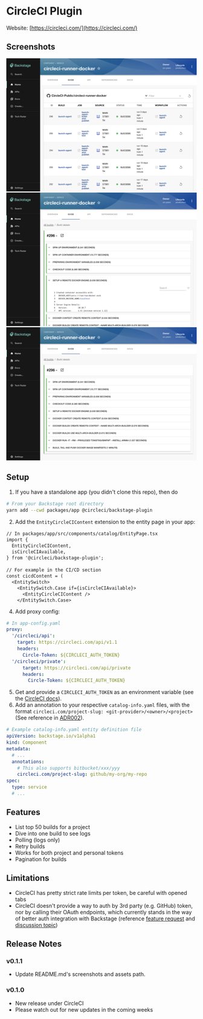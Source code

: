 # CircleCI Plugin

Website: [https://circleci.com/](https://circleci.com/)

## Screenshots

<img src="https://raw.githubusercontent.com/CircleCI-Public/backstage-plugin/main/plugins/circleci/src/assets/screenshot-pipeline-list.png" />
<img src="https://raw.githubusercontent.com/CircleCI-Public/backstage-plugin/main/plugins/circleci/src/assets/screenshot-build-details.png" />
<img src="https://raw.githubusercontent.com/CircleCI-Public/backstage-plugin/main/plugins/circleci/src/assets/screenshot-build-steps.png" />

## Setup

1. If you have a standalone app (you didn't clone this repo), then do

```bash
# From your Backstage root directory
yarn add --cwd packages/app @circleci/backstage-plugin
```

2. Add the `EntityCircleCIContent` extension to the entity page in your app:

```tsx
// In packages/app/src/components/catalog/EntityPage.tsx
import {
  EntityCircleCIContent,
  isCircleCIAvailable,
} from '@circleci/backstage-plugin';

// For example in the CI/CD section
const cicdContent = (
  <EntitySwitch>
    <EntitySwitch.Case if={isCircleCIAvailable}>
      <EntityCircleCIContent />
    </EntitySwitch.Case>
```

4. Add proxy config:

```yaml
# In app-config.yaml
proxy:
  '/circleci/api':
    target: https://circleci.com/api/v1.1
    headers:
      Circle-Token: ${CIRCLECI_AUTH_TOKEN}
  '/circleci/private':
      target: https://circleci.com/api/private
      headers:
        Circle-Token: ${CIRCLECI_AUTH_TOKEN}
```

5. Get and provide a `CIRCLECI_AUTH_TOKEN` as an environment variable (see the [CircleCI docs](https://circleci.com/docs/api/#add-an-api-token)).
6. Add an annotation to your respective `catalog-info.yaml` files, with the format `circleci.com/project-slug: <git-provider>/<owner>/<project>` (See reference in [ADR002](https://backstage.io/docs/architecture-decisions/adrs-adr002#format)).

```yaml
# Example catalog-info.yaml entity definition file
apiVersion: backstage.io/v1alpha1
kind: Component
metadata:
  # ...
  annotations:
    # This also supports bitbucket/xxx/yyy
    circleci.com/project-slug: github/my-org/my-repo
spec:
  type: service
  # ...
```

## Features

- List top 50 builds for a project
- Dive into one build to see logs
- Polling (logs only)
- Retry builds
- Works for both project and personal tokens
- Pagination for builds

## Limitations

- CircleCI has pretty strict rate limits per token, be careful with opened tabs
- CircleCI doesn't provide a way to auth by 3rd party (e.g. GitHub) token, nor by calling their OAuth endpoints, which currently stands in the way of better auth integration with Backstage (reference [feature request](https://ideas.circleci.com/api-feature-requests/p/allow-circleci-api-calls-using-github-auth) and [discussion topic](https://discuss.circleci.com/t/circleci-api-authorization-with-github-token/5356))

## Release Notes

### v0.1.1

- Update README.md's screenshots and assets path.

### v0.1.0

- New release under CircleCI
- Please watch out for new updates in the coming weeks
